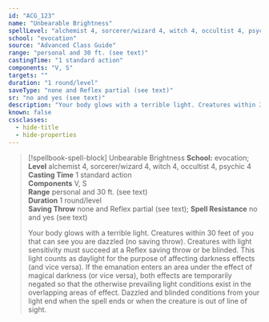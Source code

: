 ```yaml
---
id: "ACG_123"
name: "Unbearable Brightness"
spellLevel: "alchemist 4, sorcerer/wizard 4, witch 4, occultist 4, psychic 4"
school: "evocation"
source: "Advanced Class Guide"
range: "personal and 30 ft. (see text)"
castingTime: "1 standard action"
components: "V, S"
targets: ""
duration: "1 round/level"
saveType: "none and Reflex partial (see text)"
sr: "no and yes (see text)"
description: "Your body glows with a terrible light. Creatures within 30 feet of you that can see you are dazzled (no saving throw).  Creatures with light sensitivity must succeed at a Reflex saving throw or be blinded. This light counts as daylight for the purpose of affecting darkness effects (and vice versa).  If the emanation enters an area under the effect of magical darkness (or vice versa), both effects are temporarily negated so that the otherwise prevailing light conditions exist in the overlapping areas of effect. Dazzled and blinded conditions from your light end when the spell ends or when the creature is out of line of sight."
known: false
cssclasses:
  - hide-title
  - hide-properties
---
```


> [!spellbook-spell-block] Unbearable Brightness
> **School:** evocation; **Level** alchemist 4, sorcerer/wizard 4, witch 4, occultist 4, psychic 4
> **Casting Time** 1 standard action  
> **Components** V, S  
> **Range** personal and 30 ft. (see text)  
> **Duration** 1 round/level  
> **Saving Throw** none and Reflex partial (see text); **Spell Resistance** no and yes (see text)
> 
> Your body glows with a terrible light. Creatures within 30 feet of you that can see you are dazzled (no saving throw).  Creatures with light sensitivity must succeed at a Reflex saving throw or be blinded. This light counts as daylight for the purpose of affecting darkness effects (and vice versa).  If the emanation enters an area under the effect of magical darkness (or vice versa), both effects are temporarily negated so that the otherwise prevailing light conditions exist in the overlapping areas of effect. Dazzled and blinded conditions from your light end when the spell ends or when the creature is out of line of sight.